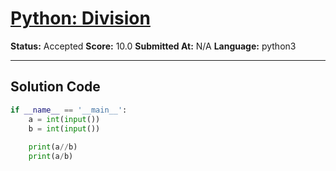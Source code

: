 # [Python: Division](https://www.hackerrank.com/challenges/python-division/problem)

**Status:** Accepted
**Score:** 10.0
**Submitted At:** N/A
**Language:** python3

---

## Solution Code

```python
if __name__ == '__main__':
    a = int(input())
    b = int(input())
    
    print(a//b)
    print(a/b)

